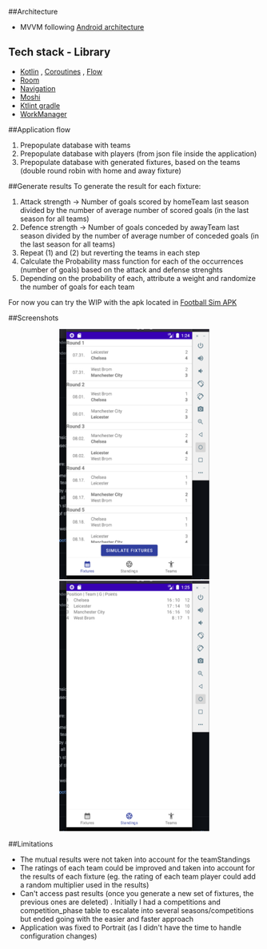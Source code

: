 ##Architecture

- MVVM following [Android architecture](https://developer.android.com/topic/architecture)

## Tech stack - Library

- [Kotlin](https://kotlinlang.org/) , [Coroutines](https://github.com/Kotlin/kotlinx.coroutines) , [Flow](https://kotlin.github.io/kotlinx.coroutines/kotlinx-coroutines-core/kotlinx.coroutines.flow/)
- [Room](https://developer.android.com/topic/libraries/architecture/room)
- [Navigation](https://developer.android.com/guide/navigation/)
- [Moshi](https://github.com/square/moshi)
- [Ktlint gradle](https://github.com/JLLeitschuh/ktlint-gradle)
- [WorkManager](https://developer.android.com/topic/libraries/architecture/workmanager)

##Application flow

1. Prepopulate database with teams
2. Prepopulate database with players (from json file inside the application)
2. Prepopulate database with generated fixtures, based on the teams (double round robin with home
   and away fixture)

##Generate results
To generate the result for each fixture:

1. Attack strength -> Number of goals scored by homeTeam last season divided by the number of
   average number of scored goals (in the last season for all teams)
2. Defence strength -> Number of goals conceded by awayTeam last season divided by the number of
   average number of conceded goals (in the last season for all teams)
3. Repeat (1) and (2) but reverting the teams in each step
4. Calculate the Probability mass function for each of the occurrences (number of goals) based on
   the attack and defense strenghts
5. Depending on the probability of each, attribute a weight and randomize the number of goals for
   each team

For now you can try the WIP with the apk located in [Football Sim APK](sampleapk/app-debug.apk)

##Screenshots

<p align="center">
<img src="/appscreenshot/fixtures.png" width="300" height="500"/>
<img src="/appscreenshot/team_standings.png" width="300" height="500"/>
</p>

##Limitations

- The mutual results were not taken into account for the teamStandings
- The ratings of each team could be improved and taken into account for the results of each
  fixture (eg. the rating of each team player could add a random multiplier used in the results)
- Can't access past results (once you generate a new set of fixtures, the previous ones are deleted)
  . Initially I had a competitions and competition_phase table to escalate into several
  seasons/competitions but ended going with the easier and faster approach
- Application was fixed to Portrait (as I didn't have the time to handle configuration changes)